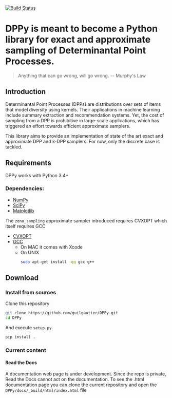 [![Build Status](https://travis-ci.com/guilgautier/DPPy.svg?token=jftmsjDJSt2JLJqsgR9n&branch=master)](https://travis-ci.com/guilgautier/DPPy)

# DPPy is meant to become a Python library for exact and approximate sampling of Determinantal Point Processes.

>Anything that can go wrong, will go wrong. -- Murphy's Law

## Introduction

Determinantal Point Processes (DPPs) are distributions over sets of items that model diversity using kernels. 
Their applications in machine learning include summary extraction and recommendation systems.
Yet, the cost of sampling from a DPP is prohibitive in large-scale applications, which has triggered an effort towards efficient approximate samplers.

This library aims to provide an implementation of state of the art exact and approximate DPP and k-DPP samplers.
For now, only the discrete case is tackled.

## Requirements

DPPy works with Python 3.4+

### Dependencies:
 - [NumPy](http://www.numpy.org)
 - [SciPy](http://www.scipy.org/)
 - [Matplotlib](http://matplotlib.org/)

The `zono_sampling` approximate sampler introduced requires CVXOPT which itself requires GCC
 - [CVXOPT](http://cvxopt.org)
 - [GCC](http://gcc.gnu.org)
    - On MAC it comes with Xcode
    - On UNIX
        ```bash
        sudo apt-get install -qq gcc g++
        ```

## Download
### Install from sources

Clone this repository

```bash
git clone https://github.com/guilgautier/DPPy.git
cd DPPy
```

And execute `setup.py`

```bash
pip install .
```

### Current content

#### Read the Docs

A documentation web page is under development. Since the repo is private, Read the Docs cannot act on the documentation. To see the .html documentation page you can clone the current repository and open the `DPPy/docs/_build/html/index.html` file